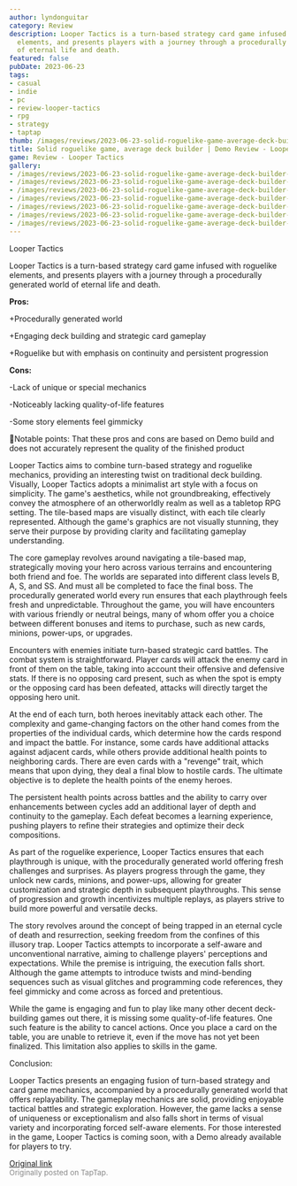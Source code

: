 ```yaml
---
author: lyndonguitar
category: Review
description: Looper Tactics is a turn-based strategy card game infused with roguelike
  elements, and presents players with a journey through a procedurally generated world
  of eternal life and death.
featured: false
pubDate: 2023-06-23
tags:
- casual
- indie
- pc
- review-looper-tactics
- rpg
- strategy
- taptap
thumb: /images/reviews/2023-06-23-solid-roguelike-game-average-deck-builder--demo-review---looper-tactics-0.avif
title: Solid roguelike game, average deck builder | Demo Review - Looper Tactics
game: Review - Looper Tactics
gallery:
- /images/reviews/2023-06-23-solid-roguelike-game-average-deck-builder--demo-review---looper-tactics-0.avif
- /images/reviews/2023-06-23-solid-roguelike-game-average-deck-builder--demo-review---looper-tactics-1.avif
- /images/reviews/2023-06-23-solid-roguelike-game-average-deck-builder--demo-review---looper-tactics-2.avif
- /images/reviews/2023-06-23-solid-roguelike-game-average-deck-builder--demo-review---looper-tactics-3.avif
- /images/reviews/2023-06-23-solid-roguelike-game-average-deck-builder--demo-review---looper-tactics-4.avif
- /images/reviews/2023-06-23-solid-roguelike-game-average-deck-builder--demo-review---looper-tactics-5.avif
- /images/reviews/2023-06-23-solid-roguelike-game-average-deck-builder--demo-review---looper-tactics-6.avif
---
```

Looper Tactics

Looper Tactics is a turn-based strategy card game infused with roguelike elements, and presents players with a journey through a procedurally generated world of eternal life and death.


**Pros:**


+Procedurally generated world

+Engaging deck building and strategic card gameplay

+Roguelike but with emphasis on continuity and persistent progression


**Cons:**


-Lack of unique or special mechanics

-Noticeably lacking quality-of-life features

-Some story elements feel gimmicky

📝Notable points: That these pros and cons are based on Demo build and does not accurately represent the quality of the finished product

Looper Tactics aims to combine turn-based strategy and roguelike mechanics, providing an interesting twist on traditional deck building. Visually, Looper Tactics adopts a minimalist art style with a focus on simplicity. The game's aesthetics, while not groundbreaking, effectively convey the atmosphere of an otherworldly realm as well as a tabletop RPG setting. The tile-based maps are visually distinct, with each tile clearly represented. Although the game's graphics are not visually stunning, they serve their purpose by providing clarity and facilitating gameplay understanding.

The core gameplay revolves around navigating a tile-based map, strategically moving your hero across various terrains and encountering both friend and foe. The worlds are separated into different class levels B, A, S, and SS. And must all be completed to face the final boss. The procedurally generated world every run ensures that each playthrough feels fresh and unpredictable. Throughout the game, you will have encounters with various friendly or neutral beings, many of whom offer you a choice between different bonuses and items to purchase, such as new cards, minions, power-ups, or upgrades.

Encounters with enemies initiate turn-based strategic card battles. The combat system is straightforward. Player cards will attack the enemy card in front of them on the table, taking into account their offensive and defensive stats. If there is no opposing card present, such as when the spot is empty or the opposing card has been defeated, attacks will directly target the opposing hero unit.

At the end of each turn, both heroes inevitably attack each other. The complexity and game-changing factors on the other hand comes from the properties of the individual cards, which determine how the cards respond and impact the battle. For instance, some cards have additional attacks against adjacent cards, while others provide additional health points to neighboring cards. There are even cards with a "revenge" trait, which means that upon dying, they deal a final blow to hostile cards. The ultimate objective is to deplete the health points of the enemy heroes.

The persistent health points across battles and the ability to carry over enhancements between cycles add an additional layer of depth and continuity to the gameplay. Each defeat becomes a learning experience, pushing players to refine their strategies and optimize their deck compositions.

As part of the roguelike experience, Looper Tactics ensures that each playthrough is unique, with the procedurally generated world offering fresh challenges and surprises. As players progress through the game, they unlock new cards, minions, and power-ups, allowing for greater customization and strategic depth in subsequent playthroughs. This sense of progression and growth incentivizes multiple replays, as players strive to build more powerful and versatile decks.

The story revolves around the concept of being trapped in an eternal cycle of death and resurrection, seeking freedom from the confines of this illusory trap. Looper Tactics attempts to incorporate a self-aware and unconventional narrative, aiming to challenge players' perceptions and expectations. While the premise is intriguing, the execution falls short. Although the game attempts to introduce twists and mind-bending sequences such as visual glitches and programming code references, they feel gimmicky and come across as forced and pretentious.

While the game is engaging and fun to play like many other decent deck-building games out there, it is missing some quality-of-life features. One such feature is the ability to cancel actions. Once you place a card on the table, you are unable to retrieve it, even if the move has not yet been finalized. This limitation also applies to skills in the game.

Conclusion:

Looper Tactics presents an engaging fusion of turn-based strategy and card game mechanics, accompanied by a procedurally generated world that offers replayability. The gameplay mechanics are solid, providing enjoyable tactical battles and strategic exploration. However, the game lacks a sense of uniqueness or exceptionalism and also falls short in terms of visual variety and incorporating forced self-aware elements. For those interested in the game, Looper Tactics is coming soon, with a Demo already available for players to try.

[Original link](https://www.taptap.io/post/5878272)<br><span style="font-size: 0.95em; color: #888;">Originally posted on TapTap.</span>